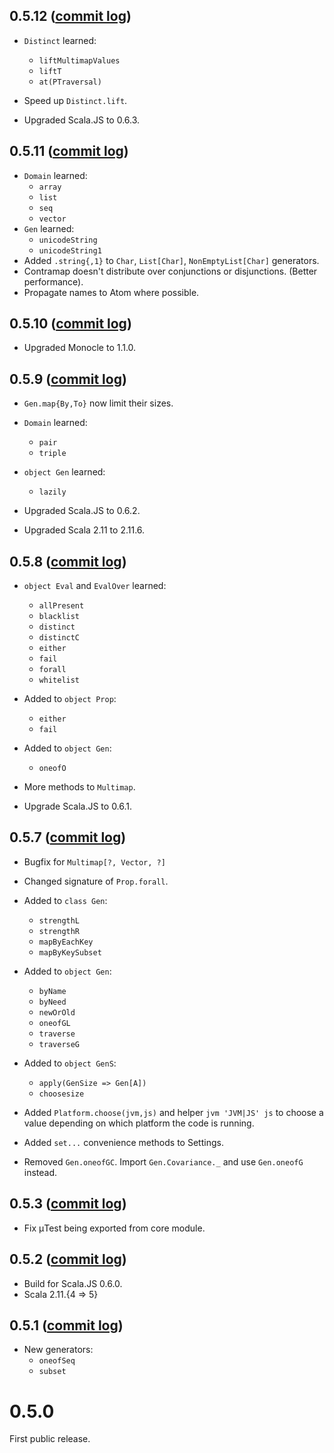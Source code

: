 ## 0.5.12 ([commit log](https://github.com/japgolly/nyaya/compare/v0.5.11...v0.5.12))

* `Distinct` learned:
  * `liftMultimapValues`
  * `liftT`
  * `at(PTraversal)`
* Speed up `Distinct.lift`.

* Upgraded Scala.JS to 0.6.3.

## 0.5.11 ([commit log](https://github.com/japgolly/nyaya/compare/v0.5.10...v0.5.11))

* `Domain` learned:
  * `array`
  * `list`
  * `seq`
  * `vector`
* `Gen` learned:
  * `unicodeString`
  * `unicodeString1`
* Added `.string{,1}` to `Char`, `List[Char]`, `NonEmptyList[Char]` generators.
* Contramap doesn't distribute over conjunctions or disjunctions. (Better performance).
* Propagate names to Atom where possible.

## 0.5.10 ([commit log](https://github.com/japgolly/nyaya/compare/v0.5.9...v0.5.10))

* Upgraded Monocle to 1.1.0.

## 0.5.9 ([commit log](https://github.com/japgolly/nyaya/compare/v0.5.8...v0.5.9))

* `Gen.map{By,To}` now limit their sizes.

* `Domain` learned:
  * `pair`
  * `triple`

* `object Gen` learned:
  * `lazily`

* Upgraded Scala.JS to 0.6.2.
* Upgraded Scala 2.11 to 2.11.6.


## 0.5.8 ([commit log](https://github.com/japgolly/nyaya/compare/v0.5.7...v0.5.8))

* `object Eval` and `EvalOver` learned:
  * `allPresent`
  * `blacklist`
  * `distinct`
  * `distinctC`
  * `either`
  * `fail`
  * `forall`
  * `whitelist`

* Added to `object Prop`:
  * `either`
  * `fail`

* Added to `object Gen`:
  * `oneofO`

* More methods to `Multimap`.

* Upgrade Scala.JS to 0.6.1.


## 0.5.7 ([commit log](https://github.com/japgolly/nyaya/compare/v0.5.3...v0.5.7))

* Bugfix for `Multimap[?, Vector, ?]`

* Changed signature of `Prop.forall`.

* Added to `class Gen`:
  * `strengthL`
  * `strengthR`
  * `mapByEachKey`
  * `mapByKeySubset`

* Added to `object Gen`:
  * `byName`
  * `byNeed`
  * `newOrOld`
  * `oneofGL`
  * `traverse`
  * `traverseG`

* Added to `object GenS`:
  * `apply(GenSize => Gen[A])`
  * `choosesize`

* Added `Platform.choose(jvm,js)` and helper `jvm 'JVM|JS' js`
  to choose a value depending on which platform the code is running.

* Added `set...` convenience methods to Settings.

* Removed `Gen.oneofGC`. Import `Gen.Covariance._` and use `Gen.oneofG` instead.

## 0.5.3 ([commit log](https://github.com/japgolly/nyaya/compare/v0.5.2...v0.5.3))

* Fix μTest being exported from core module.

## 0.5.2 ([commit log](https://github.com/japgolly/nyaya/compare/v0.5.1...v0.5.2))

* Build for Scala.JS 0.6.0.
* Scala 2.11.{4 ⇒ 5}

## 0.5.1 ([commit log](https://github.com/japgolly/nyaya/compare/v0.5.0...v0.5.1))

* New generators:
  * `oneofSeq`
  * `subset`


# 0.5.0

First public release.
